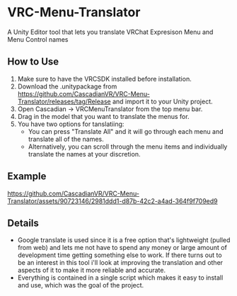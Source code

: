 # VRC-Menu-Translator
A Unity Editor tool that lets you translate VRChat Expresison Menu and Menu Control names

## How to Use
1. Make sure to have the VRCSDK installed before installation.
2. Download the .unitypackage from https://github.com/CascadianVR/VRC-Menu-Translator/releases/tag/Release and import it to your Unity project.
3. Open Cascadian -> VRCMenuTranslator from the top menu bar.
4. Drag in the model that you want to translate the menus for.
5. You have two options for tanslatiing:
    - You can press "Translate All" and it will go through each menu and translate all of the names.
    - Alternatively, you can scroll through the menu items and individually translate the names at your discretion.

## Example
https://github.com/CascadianVR/VRC-Menu-Translator/assets/90723146/2981ddd1-d87b-42c2-a4ad-364f9f709ed9

## Details
- Google translate is used since it is a free option that's lightweight (pulled from web) and lets me not have to spend any money or large amount of development time getting something else to work. If there turns out to be an interest in this tool i'll look at improving the translation and other aspects of it to make it more reliable and accurate.
- Everything is contained in a single script which makes it easy to install and use, which was the goal of the project.
